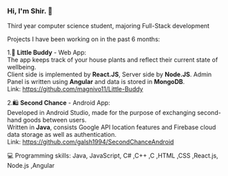 ### Hi, I'm Shir. :sunflower:		
Third year computer science student, majoring Full-Stack development
  
Projects I have been working on in the past 6 months:

1.:seedling:	 **Little Buddy** - Web App: <br>
The app keeps track of your house plants and reflect their current state of wellbeing.<br>
Client side is implemented by **React.JS**, Server side by **Node.JS**. Admin Panel is written using **Angular** and data is stored in **MongoDB**.<br>
Link: https://github.com/magnivo11/Little-Buddy

2.:shopping:	 **Second Chance** - Android App: <br>
 Developed in Android Studio, made for the purpose of exchanging second-hand goods between users. <br>
 Written in **Java**, consists Google API location features and Firebase cloud data storage as well as authentication.<br>
 Link:  https://github.com/galsh1994/SecondChanceAndroid

:computer:	Programming skills: Java, JavaScript, C# ,C++ ,C ,HTML ,CSS ,React.js, Node.js ,Angular

<!--
**korenshir/korenshir** is a ✨ _special_ ✨ repository because its `README.md` (this file) appears on your GitHub profile.

Here are some ideas to get you started:

- 🔭 I’m currently working on ...
- 🌱 I’m currently learning ...
- 👯 I’m looking to collaborate on ...
- 🤔 I’m looking for help with ...
- 💬 Ask me about ...
- 📫 How to reach me: ...
- 😄 Pronouns: ...
- ⚡ Fun fact: ...
-->
